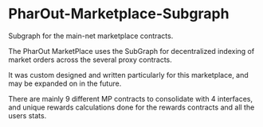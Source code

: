 # PharOut-Marketplace-Subgraph
Subgraph for the main-net marketplace contracts.

The PharOut MarketPlace uses the SubGraph for decentralized indexing of market orders across the several proxy contracts.

It was custom designed and written particularly for this marketplace, and may be expanded on in the future.

There are mainly 9 different MP contracts to consolidate with 4 interfaces, and unique rewards calculations done for the rewards contracts and all the users stats.
